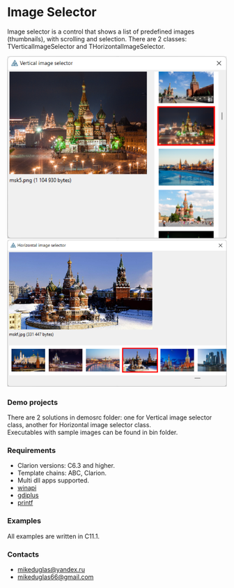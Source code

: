 # Image Selector

Image selector is a control that shows a list of predefined images (thumbnails), with scrolling and selection.
There are 2 classes: TVerticalImageSelector and THorizontalImageSelector. 

![Vertical image selector](https://github.com/mikeduglas/ImageSelector/blob/master/screenshots/demo1.png?raw=true)  
![Horizontal image selector](https://github.com/mikeduglas/ImageSelector/blob/master/screenshots/demo2.png?raw=true)  

### Demo projects
There are 2 solutions in demosrc folder: one for Vertical image selector class, another for Horizontal image selector class.  
Executables with sample images can be found in bin folder.

### Requirements
- Clarion versions: C6.3 and higher.
- Template chains: ABC, Clarion.
- Multi dll apps supported.
- [winapi](https://github.com/mikeduglas/winapi)
- [gdiplus](https://github.com/mikeduglas/gdiplus)
- [printf](https://github.com/mikeduglas/printf)


### Examples
All examples are written in C11.1.


### Contacts
- <mikeduglas@yandex.ru>
- <mikeduglas66@gmail.com>


